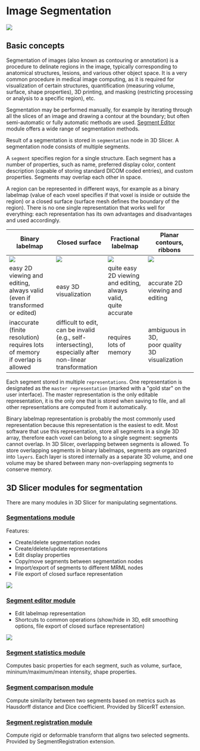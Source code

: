 # Image Segmentation

![](https://github.com/Slicer/Slicer/releases/download/docs-resources/image_segmentation_views.png)

## Basic concepts

Segmentation of images (also known as contouring or annotation) is a procedure to delinate regions in the image, typically corresponding to anatomical structures, lesions, and various other object space. 
It is a very common procedure in medical image computing, as it is required for visualization of certain structures, quantification (measuring volume, surface, shape properties), 3D printing, and masking (restricting processing or analysis to a specific region), etc.

Segmentation may be performed manually, for example by iterating through all the slices of an image and drawing a contour at the boundary; but often semi-automatic or fully automatic methods are used. [Segment Editor](SegmentEditor) module offers a wide range of segmentation methods.

Result of a segmentation is stored in `segmentation` node in 3D Slicer. A segmentation node consists of multiple segments.

A `segment` specifies region for a single structure. Each segment has a number of properties, such as name, preferred display color, content description (capable of storing standard DICOM coded entries), and custom properties. Segments may overlap each other in space.

A region can be represented in different ways, for example as a binary labelmap (value of each voxel specifies if that voxel is inside or outside the region) or a closed surface (surface mesh defines the boundary of the region). There is no one single representation that works well for everything: each representation has its own advantages and disadvantages and used accordingly.

| Binary labelmap                                                               | Closed surface                                                                                          | Fractional labelmap                                             | Planar contours, ribbons                       |
|-------------------------------------------------------------------------------|---------------------------------------------------------------------------------------------------------|-----------------------------------------------------------------|------------------------------------------------|
| ![](https://github.com/Slicer/Slicer/releases/download/docs-resources/image_segmentation_binary_labelmap.png)                                         | ![](https://github.com/Slicer/Slicer/releases/download/docs-resources/image_segmentation_closed_surface.png)                                                                    | ![](https://github.com/Slicer/Slicer/releases/download/docs-resources/image_segmentation_fractional_labelmap.png)                       | ![](https://github.com/Slicer/Slicer/releases/download/docs-resources/image_segmentation_planar_contour_ribbon.png)    |
| easy 2D viewing and editing, <br>always valid (even if<br>transformed or edited)     | easy 3D visualization                                                                                   | quite easy 2D viewing<br>and editing,<br>always valid,<br>quite accurate | accurate 2D viewing and editing                |
| inaccurate (finite resolution)<br>requires lots of memory<br>if overlap is allowed | difficult to edit,<br>can be invalid<br>(e.g., self-intersecting),<br>especially after non-linear<br>transformation | requires lots of memory                                         | ambiguous in 3D,<br>poor quality<br>3D visualization |

Each segment stored in multiple `representations`. One representation is designated as the `master representation` (marked with a "gold star" on the user interface). The master representation is the only editable representation, it is the only one that is stored when saving to file, and all other representations are computed from it automatically.

Binary labelmap representation is probably the most commonly used representation because this representation is the easiest to edit. Most software that use this representation, store all segments in a single 3D array, therefore each voxel can belong to a single segment: segments cannot overlap. In 3D Slicer, overlapping between segments is allowed. To store overlapping segments in binary labelmaps, segments are organized into `layers`. Each layer is stored internally as a separate 3D volume, and one volume may be shared between many non-overlapping segments to conserve memory.

## 3D Slicer modules for segmentation

There are many modules in 3D Slicer for manipulating segmentations.

### [Segmentations module](modules/segmentations)

Features:
- Create/delete segmentation nodes
- Create/delete/update representations
- Edit display properties
- Copy/move segments between segmentation nodes
- Import/export of segments to different MRML nodes
- File export of closed surface representation

![](https://github.com/Slicer/Slicer/releases/download/docs-resources/image_segmentation_segmentations_module.png)

### [Segment editor module](modules/segmenteditor)

- Edit labelmap representation
- Shortcuts to common operations (show/hide in 3D, edit smoothing options, file export of closed surface representation)

![](https://github.com/Slicer/Slicer/releases/download/docs-resources/image_segmentation_segment_editor_module.png)

### [Segment statistics module](modules/segmentstatistics)

Computes basic properties for each segment, such as volume, surface, mininum/maximum/mean intensity, shape properties.

### [Segment comparison module](https://www.slicer.org/wiki/Documentation/Nightly/Modules/SegmentComparison)

Compute similarity between two segments based on metrics such as Hausdorff distance and Dice coefficient. Provided by SlicerRT extension.

### [Segment registration module](https://github.com/SlicerRt/SegmentRegistration)

Compute rigid or deformable transform that aligns two selected segments. Provided by SegmentRegistration extension.
